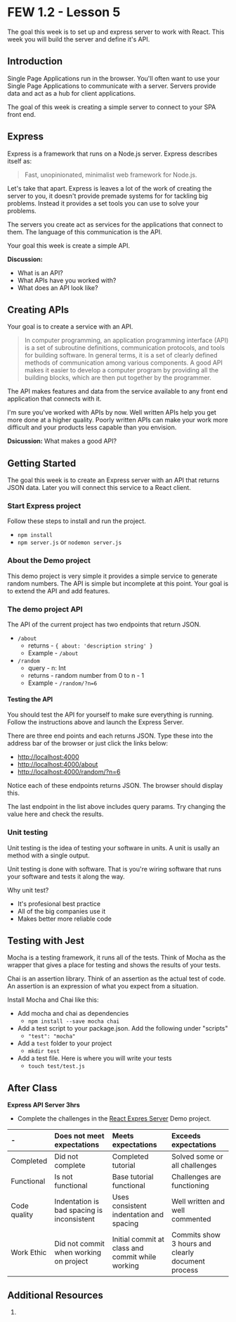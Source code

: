 # FEW 1.2 - Lesson 5

The goal this week is to set up and express server to work with React. This week you will build the server and define it's API. 

## Introduction

Single Page Applications run in the browser. You'll often want to use your Single Page Applications to communicate with a server. Servers provide data and act as a hub for client applications.

The goal of this week is creating a simple server to connect to your SPA front end. 

## Express 

Express is a framework that runs on a Node.js server. Express describes itself as: 

> Fast, unopinionated, minimalist web framework for Node.js. 

Let's take that apart. Express is leaves a lot of the work of creating the server to you, it doesn't provide premade systems for for tackling big problems. Instead it provides a set tools you can use to solve your problems. 

The servers you create act as services for the applications that connect to them. The language of this communication is the API.

Your goal this week is create a simple API. 

**Discussion:** 

- What is an API?
- What APIs have you worked with? 
- What does an API look like? 

## Creating APIs

Your goal is to create a service with an API. 

> In computer programming, an application programming interface (API) is a set of subroutine definitions, communication protocols, and tools for building software. In general terms, it is a set of clearly defined methods of communication among various components. A good API makes it easier to develop a computer program by providing all the building blocks, which are then put together by the programmer.

The API makes features and data from the service available to any front end application that connects with it.

I'm sure you've worked with APIs by now. Well written APIs help you get more done at a higher quality. Poorly written APIs can make your work more difficult and your products less capable than you envision. 

**Dsicussion:** What makes a good API? 

## Getting Started

The goal this week is to create an Express server with an API that returns JSON data. Later you will connect this service to a React client. 

### Start Express project

Follow these steps to install and run the project.

- `npm install`
- `npm server.js` or `nodemon server.js`

### About the Demo project

This demo project is very simple it provides a simple service to generate random numbers. The API is simple but incomplete at this point. Your goal is to extend the API and add features. 

### The demo project API

The API of the current project has two endpoints that return JSON. 

- `/about` 
	- returns - `{ about: 'description string' }`
	- Example - `/about`
- `/random` 
	- query - n: Int
	- returns - random number from 0 to n - 1
	- Example - `/random/?n=6` 

#### Testing the API

You should test the API for yourself to make sure everything is running. Follow the instructions above and launch the Express Server.

There are three end points and each returns JSON. Type these into the address bar of the browser or just click the links below: 

- [http://localhost:4000](http://localhost:4000)
- [http://localhost:4000/about](http://localhost:4000/about)
- [http://localhost:4000/random/?n=6](http://localhost:4000/random/?n=6)

Notice each of these endpoints returns JSON. The browser should display this. 

The last endpoint in the list above includes query params. Try changing the value here and check the results. 

### Unit testing 

Unit testing is the idea of testing your software in units. A unit is usally an method with a single output. 

Unit testing is done with software. That is you're wiring software that runs your software and tests it along the way. 

Why unit test?

- It's profesional best practice
- All of the big companies use it
- Makes better more reliable code

## Testing with Jest

Mocha is a testing framework, it runs all of the tests. Think of Mocha as the wrapper that gives a place for testing and shows the results of your tests.

Chai is an assertion library. Think of an assertion as the actual test of code. An assertion is an expression of what you expect from a situation. 

Install Mocha and Chai like this: 

- Add mocha and chai as dependencies
	- `npm install --save mocha chai`
- Add a test script to your package.json. Add the following under "scripts"
	- `"test": "mocha"`
- Add a `test` folder to your project
	- `mkdir test`
- Add a test file. Here is where you will write your tests
	- `touch test/test.js`

## After Class

**Express API Server 3hrs**

- Complete the challenges in the [React Expres Server](https://github.com/Product-College-Labs/react-express-server) Demo project.

| -            | Does not meet expectations | Meets expectations       | Exceeds expectations |
|:-------------|:---------------------------|:-------------------------|:---------------------|
| Completed    | Did not complete           | Completed tutorial       | Solved some or all challenges |
| Functional   | Is not functional          | Base tutorial functional | Challenges are functioning |
| Code quality | Indentation is bad spacing is inconsistent | Uses consistent indentation and spacing | Well written and well commented |
| Work Ethic   | Did not commit when working on project | Initial commit at class and commit while working | Commits show 3 hours and clearly document process | 

## Additional Resources

1. 

